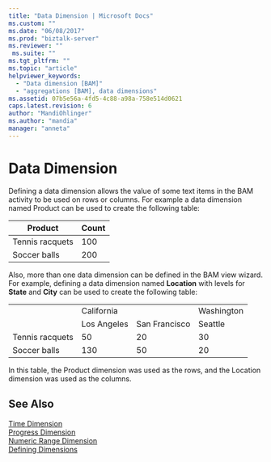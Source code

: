 ```yaml
---
title: "Data Dimension | Microsoft Docs"
ms.custom: ""
ms.date: "06/08/2017"
ms.prod: "biztalk-server"
ms.reviewer: ""
 ms.suite: ""
ms.tgt_pltfrm: ""
ms.topic: "article"
helpviewer_keywords: 
  - "Data dimension [BAM]"
  - "aggregations [BAM], data dimensions"
ms.assetid: 07b5e56a-4fd5-4c88-a98a-758e514d0621
caps.latest.revision: 6
author: "MandiOhlinger"
ms.author: "mandia"
manager: "anneta"
---
```

# Data Dimension
Defining a data dimension allows the value of some text items in the BAM activity to be used on rows or columns. For example a data dimension named Product can be used to create the following table:  
  
|Product|Count|  
|-------------|-----------|  
|Tennis racquets|100|  
|Soccer balls|200|  
  
 Also, more than one data dimension can be defined in the BAM view wizard. For example, defining a data dimension named **Location** with levels for **State** and **City** can be used to create the following table:  
  
|||||  
|-|-|-|-|  
||California||Washington|  
||Los Angeles|San Francisco|Seattle|  
|Tennis racquets|50|20|30|  
|Soccer balls|130|50|20|  
  
 In this table, the Product dimension was used as the rows, and the Location dimension was used as the columns.  
  
## See Also  
 [Time Dimension](../core/time-dimension.md)   
 [Progress Dimension](../core/progress-dimension.md)   
 [Numeric Range Dimension](../core/numeric-range-dimension.md)   
 [Defining Dimensions](../core/defining-dimensions.md)